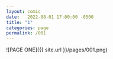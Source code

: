 ```yaml
---
layout: comic
date:   2022-08-01 17:00:00 -0500
title: "1"
categories: page
permalink: /001
---
```

![PAGE ONE]({{ site.url }}/pages/001.png)
